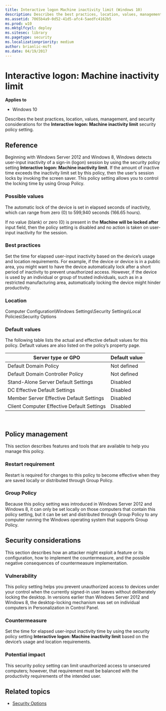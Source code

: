 ```yaml
---
title: Interactive logon Machine inactivity limit (Windows 10)
description: Describes the best practices, location, values, management, and security considerations for the Interactive logon Machine inactivity limit security policy setting.
ms.assetid: 7065b4a9-0d52-41d5-afc4-5aedfc4162b5
ms.prod: w10
ms.mktglfcycl: deploy
ms.sitesec: library
ms.pagetype: security
ms.localizationpriority: medium
author: brianlic-msft
ms.date: 04/19/2017
---
```


# Interactive logon: Machine inactivity limit

**Applies to**
-   Windows 10

Describes the best practices, location, values, management, and security considerations for the **Interactive logon: Machine inactivity limit** security policy setting.

## Reference

Beginning with Windows Server 2012 and Windows 8, Windows detects user-input inactivity of a sign-in (logon) session by using the security policy setting **Interactive logon: Machine inactivity limit**. If the amount of inactive time exceeds the inactivity limit set by this policy, then the user’s session locks by invoking the screen saver. This policy setting allows you to control the locking time by using Group Policy.

### Possible values

The automatic lock of the device is set in elapsed seconds of inactivity, which can range from zero (0) to 599,940 seconds (166.65 hours).

If no value (blank) or zero (0) is present in the **Machine will be locked after** input field, then the policy setting is disabled and no action is taken on user-input inactivity for the session.

### Best practices

Set the time for elapsed user-input inactivity based on the device’s usage and location requirements. For example, if the device or device is in a public area, you might want to have the device automatically lock after a short period of inactivity to prevent unauthorized access. However, if the device is used by an individual or group of trusted individuals, such as in a restricted manufacturing area, automatically locking the device might hinder productivity.

### Location

Computer Configuration\\Windows Settings\\Security Settings\\Local Policies\\Security Options

### Default values

The following table lists the actual and effective default values for this policy. Default values are also listed on the policy’s property page.

| Server type or GPO | Default value |
| - | - |
| Default Domain Policy| Not defined| 
| Default Domain Controller Policy | Not defined| 
| Stand-Alone Server Default Settings | Disabled| 
| DC Effective Default Settings | Disabled| 
| Member Server Effective Default Settings | Disabled| 
| Client Computer Effective Default Settings | Disabled| 
 
## Policy management

This section describes features and tools that are available to help you manage this policy.

### Restart requirement

Restart is required for changes to this policy to become effective when they are saved locally or distributed through Group Policy.

### Group Policy

Because this policy setting was introduced in Windows Server 2012 and Windows 8, it can only be set locally on those computers that contain this policy setting, but it can be set and distributed through Group Policy to any computer running the Windows operating system that supports Group Policy.

## Security considerations

This section describes how an attacker might exploit a feature or its configuration, how to implement the countermeasure, and the possible negative consequences of countermeasure implementation.

### Vulnerability

This policy setting helps you prevent unauthorized access to devices under your control when the currently signed-in user leaves without deliberately locking the desktop. In versions earlier than Windows Server 2012 and Windows 8, the desktop-locking mechanism was set on individual computers in Personalization in Control Panel.

### Countermeasure

Set the time for elapsed user-input inactivity time by using the security policy setting **Interactive logon: Machine inactivity limit** based on the device’s usage and location requirements.

### Potential impact

This security policy setting can limit unauthorized access to unsecured computers; however, that requirement must be balanced with the productivity requirements of the intended user.

## Related topics

- [Security Options](security-options.md)
